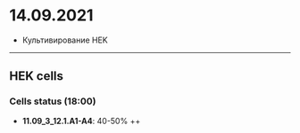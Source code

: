 14.09.2021
==========

- Культивирование HEK

---

## HEK cells
### Cells status (18:00)
- **11.09_3_12.1.A1-A4**: 40-50% ++